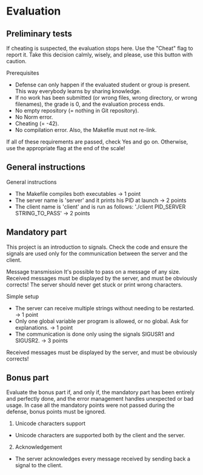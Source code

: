# Evaluation

## Preliminary tests
If cheating is suspected, the evaluation stops here. Use the "Cheat" flag to report it. Take this decision calmly, wisely, and please, use this button with caution.

Prerequisites
- Defense can only happen if the evaluated student or group is present.
This way everybody learns by sharing knowledge.
- If no work has been submitted (or wrong files, wrong directory, or
wrong filenames), the grade is 0, and the evaluation process ends.
- No empty repository (= nothing in Git repository).
- No Norm error.
- Cheating (= -42).
- No compilation error. Also, the Makefile must not re-link.

If all of these requirements are passed, check Yes and go on.
Otherwise, use the appropriate flag at the end of the scale!


## General instructions
General instructions
- The Makefile compiles both executables -> 1 point
- The server name is 'server' and it prints his PID at launch -> 2 points
- The client name is 'client' and is run as follows:
'./client PID_SERVER STRING_TO_PASS' -> 2 points


## Mandatory part
This project is an introduction to signals. Check the code and ensure the signals are used only for the communication between the server and the client.

Message transmission
It's possible to pass on a message of any size.
Received messages must be displayed by the server, and must be obviously
corrects!
The server should never get stuck or print wrong characters.



Simple setup
- The server can receive multiple strings without needing to be restarted.
-> 1 point
- Only one global variable per program is allowed, or no global. Ask
for explanations.
-> 1 point
- The communication is done only using the signals SIGUSR1 and SIGUSR2.
-> 3 points

Received messages must be displayed by the server, and must be obviously corrects!



## Bonus part
Evaluate the bonus part if, and only if, the mandatory part has been entirely and perfectly done, and the error management handles unexpected or bad usage. In case all the mandatory points were not passed during the defense, bonus points must be ignored.

1. Unicode characters support
  - Unicode characters are supported both by the client and the server.
2. Acknowledgement
  - The server acknowledges every message received by sending back a signal to the client.
